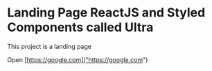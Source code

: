 # Landing Page ReactJS and Styled Components called Ultra

This project is a landing page

Open [https://google.com]("https://google.com")
